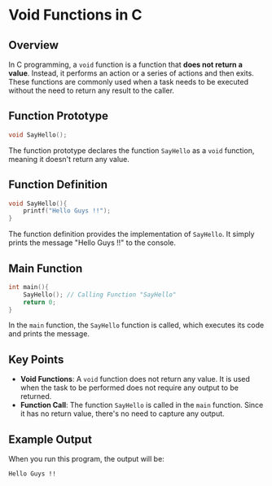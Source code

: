 # Void Functions in C

## Overview
In C programming, a `void` function is a function that **does not return a value**. Instead, it performs an action or a series of actions and then exits. These functions are commonly used when a task needs to be executed without the need to return any result to the caller.

## Function Prototype
```c
void SayHello();
```
The function prototype declares the function `SayHello` as a `void` function, meaning it doesn't return any value.

## Function Definition
```c
void SayHello(){
    printf("Hello Guys !!");
}
```
The function definition provides the implementation of `SayHello`. It simply prints the message "Hello Guys !!" to the console.

## Main Function
```c
int main(){
    SayHello(); // Calling Function "SayHello"
    return 0;
}
```
In the `main` function, the `SayHello` function is called, which executes its code and prints the message.

## Key Points
- **Void Functions**: A `void` function does not return any value. It is used when the task to be performed does not require any output to be returned.
- **Function Call**: The function `SayHello` is called in the `main` function. Since it has no return value, there's no need to capture any output.

## Example Output
When you run this program, the output will be:
```
Hello Guys !!
```